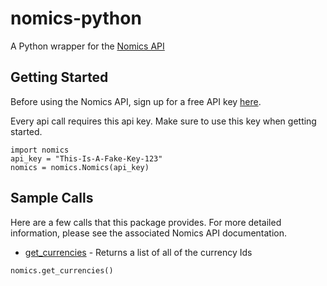 # nomics-python
A Python wrapper for the [Nomics API](http://docs.nomics.com/)


## Getting Started
Before using the Nomics API, sign up for a free API key [here](https://p.nomics.com/cryptocurrency-bitcoin-api).

Every api call requires this api key. Make sure to use this key when getting started. 
```
import nomics
api_key = "This-Is-A-Fake-Key-123"
nomics = nomics.Nomics(api_key)
```

## Sample Calls
Here are a few calls that this package provides. For more detailed information, please see the associated Nomics API documentation. 

* [get_currencies](http://docs.nomics.com/#tag/Currencies) - Returns a list of all of the currency Ids
```
nomics.get_currencies()
```
